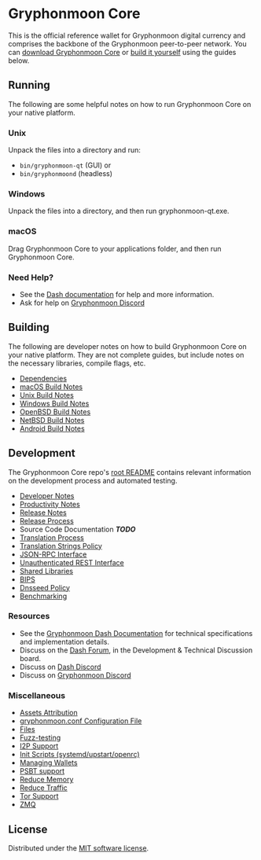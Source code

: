 Gryphonmoon Core
==========

This is the official reference wallet for Gryphonmoon digital currency and comprises the backbone of the Gryphonmoon peer-to-peer network. You can [download Gryphonmoon Core](https://www.gryphonmoon.com/downloads/) or [build it yourself](#building) using the guides below.

Running
---------------------
The following are some helpful notes on how to run Gryphonmoon Core on your native platform.

### Unix

Unpack the files into a directory and run:

- `bin/gryphonmoon-qt` (GUI) or
- `bin/gryphonmoond` (headless)

### Windows

Unpack the files into a directory, and then run gryphonmoon-qt.exe.

### macOS

Drag Gryphonmoon Core to your applications folder, and then run Gryphonmoon Core.

### Need Help?

* See the [Dash documentation](https://docs.dash.com)
for help and more information.
* Ask for help on [Gryphonmoon Discord](http://)

Building
---------------------
The following are developer notes on how to build Gryphonmoon Core on your native platform. They are not complete guides, but include notes on the necessary libraries, compile flags, etc.

- [Dependencies](dependencies.md)
- [macOS Build Notes](build-osx.md)
- [Unix Build Notes](build-unix.md)
- [Windows Build Notes](build-windows.md)
- [OpenBSD Build Notes](build-openbsd.md)
- [NetBSD Build Notes](build-netbsd.md)
- [Android Build Notes](build-android.md)

Development
---------------------
The Gryphonmoon Core repo's [root README](/README.md) contains relevant information on the development process and automated testing.

- [Developer Notes](developer-notes.md)
- [Productivity Notes](productivity.md)
- [Release Notes](release-notes.md)
- [Release Process](release-process.md)
- Source Code Documentation ***TODO***
- [Translation Process](translation_process.md)
- [Translation Strings Policy](translation_strings_policy.md)
- [JSON-RPC Interface](JSON-RPC-interface.md)
- [Unauthenticated REST Interface](REST-interface.md)
- [Shared Libraries](shared-libraries.md)
- [BIPS](bips.md)
- [Dnsseed Policy](dnsseed-policy.md)
- [Benchmarking](benchmarking.md)

### Resources
* See the [Gryphonmoon Dash Documentation](https://dashcore.readme.io/)
  for technical specifications and implementation details.
* Discuss on the [Dash Forum](https://dash.space/forum), in the Development & Technical Discussion board.
* Discuss on [Dash Discord](http://staygryphonmoony.com)
* Discuss on [Gryphonmoon Discord](http://)

### Miscellaneous
- [Assets Attribution](assets-attribution.md)
- [gryphonmoon.conf Configuration File](gryphonmoon-conf.md)
- [Files](files.md)
- [Fuzz-testing](fuzzing.md)
- [I2P Support](i2p.md)
- [Init Scripts (systemd/upstart/openrc)](init.md)
- [Managing Wallets](managing-wallets.md)
- [PSBT support](psbt.md)
- [Reduce Memory](reduce-memory.md)
- [Reduce Traffic](reduce-traffic.md)
- [Tor Support](tor.md)
- [ZMQ](zmq.md)

License
---------------------
Distributed under the [MIT software license](/COPYING).
